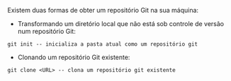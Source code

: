 Existem duas formas de obter um repositório Git na sua máquina:

- Transformando um diretório local que não está sob controle de versão num repositório Git:

```
git init -- inicializa a pasta atual como um repositório git
```

- Clonando um repositório Git existente:

```
git clone <URL> -- clona um repositório git existente